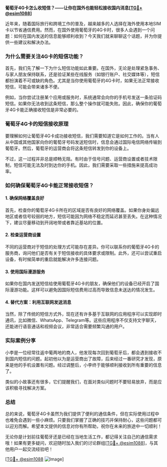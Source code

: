 **葡萄牙4G卡怎么收短信？——让你在国外也能轻松接收国内消息[[TG💪+ @esim1088](https://t.me/s/esim1088)]**

近年来，随着国际旅行和跨境工作的普及，越来越多的人选择在海外使用本地SIM卡以节省通信费用。然而，在国外使用葡萄牙的4G卡时，很多人会遇到一个问题：如何在国内发送的信息能够顺利收到？今天我们就来聊聊这个话题，并为你提供一些建议和解决办法。

### 为什么需要关注4G卡的短信功能？

首先，我们先了解一下为什么短信功能如此重要。在国外，无论是处理紧急事务、与家人朋友保持联系，还是验证某些在线服务（如银行账户、社交媒体等），短信都扮演着不可或缺的角色。尤其是当你使用葡萄牙的4G卡时，如果无法正常接收短信，可能会带来诸多不便。

例如，当你尝试注册某个应用或服务时，系统通常会向你的手机号发送一条验证码短信。如果你无法收到这条短信，那么整个操作就可能失败。因此，确保你的葡萄牙4G卡能正确接收短信是非常必要的。

### 葡萄牙4G卡的短信接收原理

要理解如何让葡萄牙4G卡成功接收短信，我们需要知道它是如何工作的。当有人从中国或其他国家向你的葡萄牙号码发送短信时，信息会通过国际电信网络传输到葡萄牙。然后，葡萄牙的运营商会将这条短信转发到你的设备上。

不过，这一过程并非总是顺畅无阻。有时由于信号问题、运营商设置或者技术限制，短信可能无法及时到达你的手机。因此，我们需要采取一些措施来提高成功率。

### 如何确保葡萄牙4G卡能正常接收短信？

#### 1. 确保网络覆盖良好
首先，检查你的葡萄牙4G卡所在的区域是否有良好的网络覆盖。如果你身处偏远地区或者信号较弱的地方，短信可能因为网络不稳定而延迟甚至丢失。在这种情况下，建议尽量移动到开阔地带或者靠近基站的位置。

#### 2. 检查运营商设置
不同的运营商对于短信的处理方式可能存在差异。你可以联系你的葡萄牙4G卡的服务商，询问他们是否有关于短信接收的具体要求或限制。此外，还可以尝试重启设备，有时候简单的重启就能解决许多连接问题。

#### 3. 使用国际漫游服务
如果你在国内发送短信给使用葡萄牙4G卡的朋友，确保他们的设备已经开启了国际漫游功能。这样可以避免因国际短信费用过高而导致信息未送达的情况发生。

#### 4. 替代方案：利用互联网发送消息
当然，除了传统的短信方式外，现在还有许多基于互联网的应用程序可以实现即时通讯，比如微信、WhatsApp、Telegram等。这些应用程序不仅支持文字聊天，还能进行语音通话和视频会议，非常适合需要频繁沟通的用户。

### 实际案例分享

小李是一位经常往返中葡两地的商人，他发现每次回到葡萄牙后，都会遇到接收不到国内短信的问题。起初他以为是运营商出了故障，后来经过一番研究才发现，原来是他的手机设置有问题。经过调整后，小李终于能够顺利接收到所有重要的信息了。

类似的小故事还有很多，它们提醒我们，在面对类似问题时不要轻易放弃，而是应该积极寻找解决方案。

### 总结

总的来说，葡萄牙4G卡虽然为我们提供了便利的通信条件，但在实际使用过程中也难免会遇到一些小麻烦。只要我们掌握了正确的技巧并保持耐心，这些问题都可以迎刃而解。希望本文提供的信息对你有所帮助，祝你在未来的旅途中一切顺利！

无论你是计划前往葡萄牙还是已经在当地生活工作，都记得关注自己的通信需求哦！如果有更多疑问，欢迎随时加入我们的讨论群组[[TG💪+ @esim1088](https://t.me/s/esim1088)]，与其他用户一起交流经验吧！

[[TG💪+ @esim1088](https://t.me/s/esim1088) ![Image](https://i.postimg.cc/4NQfJmqS/Snipaste-2025-05-13-00-14-12.png)]